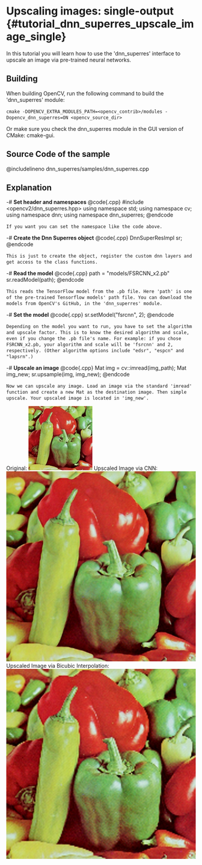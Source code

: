Upscaling images: single-output {#tutorial_dnn_superres_upscale_image_single}
===========================

In this tutorial you will learn how to use the 'dnn_superres' interface to upscale an image via pre-trained neural networks.

Building
----

When building OpenCV, run the following command to build the 'dnn_superres' module:

```make
cmake -DOPENCV_EXTRA_MODULES_PATH=<opencv_contrib>/modules -Dopencv_dnn_superres=ON <opencv_source_dir>
```

Or make sure you check the dnn_superres module in the GUI version of CMake: cmake-gui.

Source Code of the sample
-----------

@includelineno dnn_superres/samples/dnn_superres.cpp

Explanation
-----------

-#  **Set header and namespaces**
    @code{.cpp}
    #include <opencv2/dnn_superres.hpp>
    using namespace std;
    using namespace cv;
    using namespace dnn;
    using namespace dnn_superres;
    @endcode

    If you want you can set the namespace like the code above.
-#  **Create the Dnn Superres object**
    @code{.cpp}
    DnnSuperResImpl sr;
    @endcode

    This is just to create the object, register the custom dnn layers and get access to the class functions.
-#  **Read the model**
    @code{.cpp}
    path = "models/FSRCNN_x2.pb"
    sr.readModel(path);
    @endcode

    This reads the TensorFlow model from the .pb file. Here 'path' is one of the pre-trained Tensorflow models' path file. You can download the models from OpenCV's GitHub, in the 'dnn_superres' module.
-#  **Set the model**
    @code{.cpp}
    sr.setModel("fsrcnn", 2);
    @endcode

    Depending on the model you want to run, you have to set the algorithm and upscale factor. This is to know the desired algorithm and scale, even if you change the .pb file's name. For example: if you chose FSRCNN_x2.pb, your algorithm and scale will be 'fsrcnn' and 2, respectively. (Other algorithm options include "edsr", "espcn" and "lapsrn".)
-#  **Upscale an image**
    @code{.cpp}
    Mat img = cv::imread(img_path);
    Mat img_new;
    sr.upsample(img, img_new);
    @endcode

    Now we can upscale any image. Load an image via the standard 'imread' function and create a new Mat as the destination image. Then simple
    upscale. Your upscaled image is located in 'img_new'.

Original: ![](images/input.jpg)
Upscaled Image via CNN: ![](images/fsrcnnOutput.jpg)
Upscaled Image via Bicubic Interpolation: ![](images/bicubicOutput.jpg)